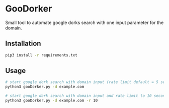 # GooDorker
Small tool to automate google dorks search with one input parameter for the domain.

## Installation
```Bash
pip3 install -r requirements.txt
```

## Usage
```Bash
# start google dork search with domain input (rate limit default = 5 seconds)
python3 gooDorker.py -d example.com

# start google dork search with domain input and rate limit to 10 seconds
python3 gooDorker.py -d example.com -r 10
```
